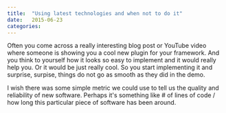 ```yaml
---
title:  "Using latest technologies and when not to do it"
date: 	2015-06-23
categories:
---
```


Often you come across a really interesting blog post or YouTube video where someone is showing you a cool new plugin for your framework.  And you think to yourself how it looks so easy to implement and it would really help you.  Or it would be just really cool.  So you start implementing it and surprise, surpise, things do not go as smooth as they did in the demo. 

I wish there was some simple metric we could use to tell us the quality and reliability of new software.  Perhaps it's something like # of lines of code / how long this particular piece of software has been around.  
